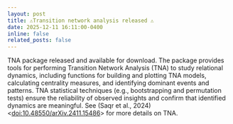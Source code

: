```yaml
---
layout: post
title: ⚠️Transition network analysis released ⚠️
date: 2025-12-11 16:11:00-0400
inline: false
related_posts: false
---
```


TNA package released and available for download. The package provides tools for performing Transition Network Analysis (TNA) to study relational dynamics, including functions for building and plotting TNA models, calculating centrality measures, and identifying dominant events and patterns. TNA statistical techniques (e.g., bootstrapping and permutation tests) ensure the reliability of observed insights and confirm that identified dynamics are meaningful. See (Saqr et al., 2024) <[doi:10.48550/arXiv.2411.15486](https://doi.org/10.48550%2FarXiv.2411.15486)> for more details on TNA.


